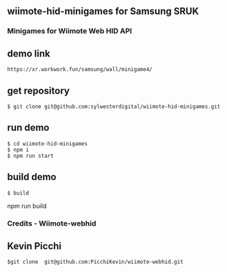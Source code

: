 ## wiimote-hid-minigames for Samsung SRUK
### Minigames for Wiimote Web HID API

## demo link
```
https://xr.workwork.fun/samsung/wall/minigame4/
```

## get repository
```
$ git clone git@github.com:sylwesterdigital/wiimote-hid-minigames.git
```

## run demo
```
$ cd wiimote-hid-minigames
$ npm i
$ npm run start
```

## build demo
```
$ build
```
npm run build

### Credits - Wiimote-webhid
## Kevin Picchi
```
$git clone  git@github.com:PicchiKevin/wiimote-webhid.git
```

